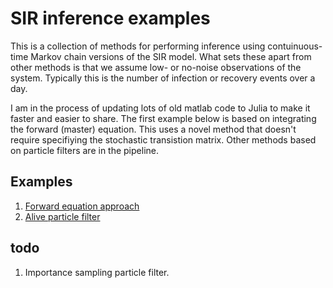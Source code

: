 # SIR inference examples

This is a collection of methods for performing inference using contuinuous-time Markov chain versions of the SIR model.
What sets these apart from other methods is that we assume low- or no-noise observations of the system. Typically this is the number of 
infection or recovery events over a day.

I am in the process of updating lots of old matlab code to Julia to make it faster and easier to share. The first example 
below is based on integrating the forward (master) equation. This uses a novel method that doesn't require specifiying the stochastic 
transistion matrix. Other methods based on particle filters are in the pipeline.

## Examples

1. [Forward equation approach](SIR_examples.md)
2. [Alive particle filter](SIR_alive.jl)

## todo

1. Importance sampling particle filter.
